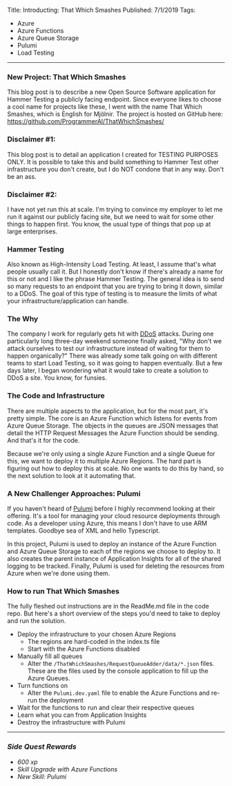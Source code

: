 Title: Introducting: That Which Smashes
Published: 7/1/2019
Tags: 
- Azure
- Azure Functions
- Azure Queue Storage
- Pulumi
- Load Testing
---

### New Project: That Which Smashes
This blog post is to describe a new Open Source Software application for Hammer Testing a publicly facing endpoint. Since everyone likes to choose a cool name for projects like these, I went with the name That Which Smashes, which is English for Mjölnir. The project is hosted on GitHub here: https://github.com/ProgrammerAl/ThatWhichSmashes/

### Disclaimer #1:
This blog post is to detail an application I created for TESTING PURPOSES ONLY. It is possible to take this and build something to Hammer Test other infrastructure you don't create, but I do NOT condone that in any way. Don't be an ass.

### Disclaimer #2:
I have not yet run this at scale. I'm trying to convince my employer to let me run it against our publicly facing site, but we need to wait for some other things to happen first. You know, the usual type of things that pop up at large enterprises.

### Hammer Testing
Also known as High-Intensity Load Testing. At least, I assume that's what people usually call it. But I honestly don't know if there's already a name for this or not and I like the phrase Hammer Testing. The general idea is to send so many requests to an endpoint that you are trying to bring it down, similar to a DDoS. The goal of this type of testing is to measure the limits of what your infrastructure/application can handle.

### The Why
The company I work for regularly gets hit with [DDoS](https://en.wikipedia.org/wiki/Denial-of-service_attack) attacks. During one particularly long three-day weekend someone finally asked, "Why don't we attack ourselves to test our infrastructure instead of waiting for them to happen organically?" There was already some talk going on with different teams to start Load Testing, so it was going to happen eventually. But a few days later, I began wondering what it would take to create a solution to DDoS a site. You know, for funsies.

### The Code and Infrastructure
There are multiple aspects to the application, but for the most part, it's pretty simple. The core is an Azure Function which listens for events from Azure Queue Storage. The objects in the queues are JSON messages that detail the HTTP Request Messages the Azure Function should be sending. And that's it for the code. 

Because we're only using a single Azure Function and a single Queue for this, we want to deploy it to multiple Azure Regions. The hard part is figuring out how to deploy this at scale. No one wants to do this by hand, so the next solution to look at it automating that.

### A New Challenger Approaches: Pulumi
If you haven't heard of [Pulumi](https://www.pulumi.com/) before I highly recommend looking at their offering. It's a tool for managing your cloud resource deployments through code. As a developer using Azure, this means I don't have to use ARM templates. Goodbye sea of XML and hello Typescript. 

In this project, Pulumi is used to deploy an instance of the Azure Function and Azure Queue Storage to each of the regions we choose to deploy to. It also creates the parent instance of Application Insights for all of the shared logging to be tracked. Finally, Pulumi is used for deleting the resources from Azure when we're done using them.

### How to run That Which Smashes
The fully fleshed out instructions are in the ReadMe.md file in the code repo. But here's a short overview of the steps you'd need to take to deploy and run the solution.

- Deploy the infrastructure to your chosen Azure Regions
    - The regions are hard-coded in the index.ts file
    - Start with the Azure Functions disabled
- Manually fill all queues
    - Alter the `/ThatWhichSmashes/RequestQueueAdder/data/*.json` files. These are the files used by the console application to fill up the Azure Queues.
- Turn functions on
    - Alter the `Pulumi.dev.yaml` file to enable the Azure Functions and re-run the deployment
- Wait for the functions to run and clear their respective queues
- Learn what you can from Application Insights
- Destroy the infrastructure with Pulumi


---

### *Side Quest Rewards*
- *600 xp*
- *Skill Upgrade with Azure Functions*
- *New Skill:  Pulumi*
